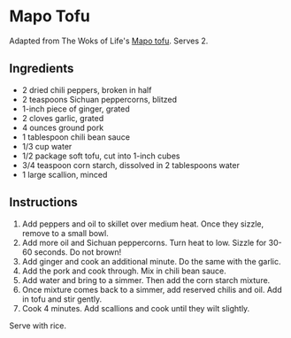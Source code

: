 # Mapo Tofu

Adapted from The Woks of Life's [Mapo tofu](http://thewoksoflife.com/2014/03/ma-po-tofu-real-deal/). Serves 2.

## Ingredients

- 2 dried chili peppers, broken in half
- 2 teaspoons Sichuan peppercorns, blitzed
- 1-inch piece of ginger, grated
- 2 cloves garlic, grated
- 4 ounces ground pork
- 1 tablespoon chili bean sauce
- 1/3 cup water
- 1/2 package soft tofu, cut into 1-inch cubes
- 3/4 teaspoon corn starch, dissolved in 2 tablespoons water
- 1 large scallion, minced

## Instructions

1. Add peppers and oil to skillet over medium heat. Once they sizzle, remove to a small bowl.
2. Add more oil and Sichuan peppercorns. Turn heat to low. Sizzle for 30-60 seconds. Do not brown!
3. Add ginger and cook an additional minute. Do the same with the garlic.
4. Add the pork and cook through. Mix in chili bean sauce.
5. Add water and bring to a simmer. Then add the corn starch mixture.
6. Once mixture comes back to a simmer, add reserved chilis and oil. Add in tofu and stir gently.
7. Cook 4 minutes. Add scallions and cook until they wilt slightly.

Serve with rice.
